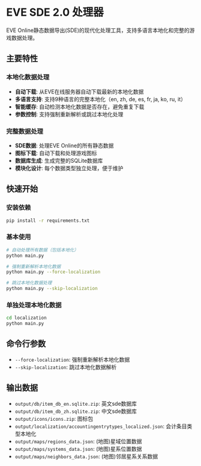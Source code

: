 # EVE SDE 2.0 处理器

EVE Online静态数据导出(SDE)的现代化处理工具，支持多语言本地化和完整的游戏数据处理。

## 主要特性

### 本地化数据处理
- **自动下载**: 从EVE在线服务器自动下载最新的本地化数据
- **多语言支持**: 支持9种语言的完整本地化（en, zh, de, es, fr, ja, ko, ru, it）
- **智能缓存**: 自动检测本地化数据是否存在，避免重复下载
- **参数控制**: 支持强制重新解析或跳过本地化处理

### 完整数据处理
- **SDE数据**: 处理EVE Online的所有静态数据
- **图标下载**: 自动下载和处理游戏图标
- **数据库生成**: 生成完整的SQLite数据库
- **模块化设计**: 每个数据类型独立处理，便于维护

## 快速开始

### 安装依赖
```bash
pip install -r requirements.txt
```

### 基本使用
```bash
# 自动处理所有数据（包括本地化）
python main.py

# 强制重新解析本地化数据
python main.py --force-localization

# 跳过本地化数据处理
python main.py --skip-localization
```

### 单独处理本地化数据
```bash
cd localization
python main.py
```

## 命令行参数

- `--force-localization`: 强制重新解析本地化数据
- `--skip-localization`: 跳过本地化数据解析

## 输出数据

- `output/db/item_db_en.sqlite.zip`: 英文sde数据库
- `output/db/item_db_zh.sqlite.zip`: 中文sde数据库
- `output/icons/icons.zip`: 图标包
- `output/localization/accountingentrytypes_localized.json`: 会计条目类型本地化
- `output/maps/regions_data.json`: (地图)星域位置数据
- `output/maps/systems_data.json`: (地图)星系位置数据
- `output/maps/neighbors_data.json`: (地图)邻居星系关系数据
